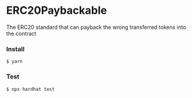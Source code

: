 # ERC20Paybackable
The ERC20 standard that can payback the wrong transferred tokens into the contract

### Install
```$ yarn```

### Test
```$ npx hardhat test```

